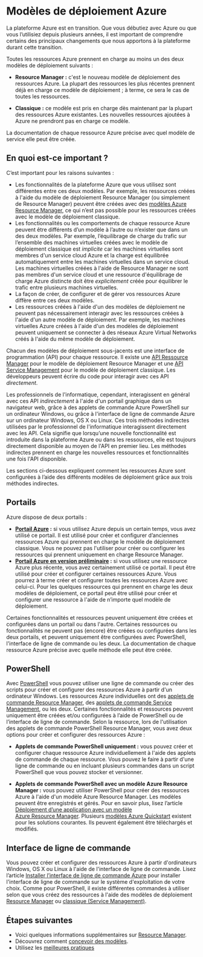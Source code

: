 <properties
   pageTitle="Modes de déploiement Resource Manager et Service Management (classique) | Azure"
   description="Découvrez les différences entre les modèles de déploiement classique et Resource Manager."
   services="virtual-network"
   documentationCenter=""
   authors="telmosampaio"
   manager="carolz"
   editor=""
   tags="azure-resource-manager,azure-service-management"/>

<tags
   ms.service="virtual-network"
   ms.devlang="na"
   ms.topic="article"
   ms.tgt_pltfrm="na"
   ms.workload="infrastructure-services"
   ms.date="12/07/2015"
   ms.author="telmos"/>

# Modèles de déploiement Azure

La plateforme Azure est en transition. Que vous débutiez avec Azure ou que vous l’utilisiez depuis plusieurs années, il est important de comprendre certains des principaux changements que nous apportons à la plateforme durant cette transition.

Toutes les ressources Azure prennent en charge au moins un des deux modèles de déploiement suivants :

- **Resource Manager :** c'est le nouveau modèle de déploiement des ressources Azure. La plupart des ressources les plus récentes prennent déjà en charge ce modèle de déploiement ; à terme, ce sera le cas de toutes les ressources.   
 
- **Classique :** ce modèle est pris en charge dès maintenant par la plupart des ressources Azure existantes. Les nouvelles ressources ajoutées à Azure ne prendront pas en charge ce modèle.

La documentation de chaque ressource Azure précise avec quel modèle de service elle peut être créée.

## En quoi est-ce important ? 

C’est important pour les raisons suivantes :

- Les fonctionnalités de la plateforme Azure que vous utilisez sont différentes entre ces deux modèles. Par exemple, les ressources créées à l'aide du modèle de déploiement Resource Manager (ou simplement de Resource Manager) peuvent être créées avec des [modèles Azure Resource Manager](resource-group-overview.md/#template-deployment), ce qui n’est pas possible pour les ressources créées avec le modèle de déploiement classique.
- Les fonctionnalités ou les comportements de chaque ressource Azure peuvent être différents d’un modèle à l’autre ou n’exister que dans un des deux modèles. Par exemple, l’équilibrage de charge du trafic sur l’ensemble des machines virtuelles créées avec le modèle de déploiement classique est *implicite* car les machines virtuelles sont membres d'un service cloud Azure et la charge est équilibrée automatiquement entre les machines virtuelles dans un service cloud. Les machines virtuelles créées à l'aide de Resource Manager ne sont pas membres d'un service cloud et une ressource d'équilibrage de charge Azure distincte doit être *explicitement* créée pour équilibrer le trafic entre plusieurs machines virtuelles.  
- La façon de créer, de configurer et de gérer vos ressources Azure diffère entre ces deux modèles.
- Les ressources créées à l'aide d'un des modèles de déploiement ne peuvent pas nécessairement interagir avec les ressources créées à l'aide d'un autre modèle de déploiement. Par exemple, les machines virtuelles Azure créées à l'aide d'un des modèles de déploiement peuvent uniquement se connecter à des réseaux Azure Virtual Networks créés à l'aide du même modèle de déploiement.    

Chacun des modèles de déploiement sous-jacents est une interface de programmation (API) pour chaque ressource. Il existe une [API Ressource Manager](https://msdn.microsoft.com/library/azure/dn948464.aspx) pour le modèle de déploiement Resource Manager et une [API Service Management](https://msdn.microsoft.com/library/azure/ee460799.aspx) pour le modèle de déploiement classique. Les développeurs peuvent écrire du code pour interagir avec ces API *directement*.

Les professionnels de l'informatique, cependant, interagissent en général avec ces API *indirectement* à l'aide d'un portail graphique dans un navigateur web, grâce à des applets de commande Azure PowerShell sur un ordinateur Windows, ou grâce à l'interface de ligne de commande Azure sur un ordinateur Windows, OS X ou Linux. Ces trois méthodes indirectes utilisées par le professionnel de l'informatique interagissent directement avec les API. Cela signifie que lorsqu’une nouvelle fonctionnalité est introduite dans la plateforme Azure ou dans les ressources, elle est toujours directement disponible au moyen de l'API en premier lieu. Les méthodes indirectes prennent en charge les nouvelles ressources et fonctionnalités une fois l'API disponible.

Les sections ci-dessous expliquent comment les ressources Azure sont configurées à l’aide des différents modèles de déploiement grâce aux trois méthodes indirectes.

## Portails
Azure dispose de deux portails :

- **[Portail Azure](https://manage.windowsazure.com) :** si vous utilisez Azure depuis un certain temps, vous avez utilisé ce portail. Il est utilisé pour créer et configurer d’anciennes ressources Azure qui prennent en charge le modèle de déploiement classique. Vous ne pouvez pas l'utiliser pour créer ou configurer les ressources qui prennent uniquement en charge Resource Manager. 
- **[Portail Azure en version préliminaire](https://azure.microsoft.com/overview/preview-portal/) :** si vous utilisez une ressource Azure plus récente, vous avez certainement utilisé ce portail. Il peut être utilisé pour créer et configurer certaines ressources Azure. Vous pourrez à terme créer et configurer toutes les ressources Azure avec celui-ci. Pour les quelques ressources qui prennent en charge les deux modèles de déploiement, ce portail peut être utilisé pour créer et configurer une ressource à l'aide de n’importe quel modèle de déploiement. 

Certaines fonctionnalités et ressources peuvent uniquement être créées et configurées dans un portail ou dans l'autre. Certaines ressources ou fonctionnalités ne peuvent pas (encore) être créées ou configurées dans les deux portails, et peuvent uniquement être configurées avec PowerShell, l'interface de ligne de commande ou les deux. La documentation de chaque ressource Azure précise avec quelle méthode elle peut être créée.

## PowerShell
Avec [PowerShell](powershell-install-configure.md) vous pouvez utiliser une ligne de commande ou créer des scripts pour créer et configurer des ressources Azure à partir d'un ordinateur Windows. Les ressources Azure individuelles ont des [applets de commande Resource Manager](https://msdn.microsoft.com/library/azure/mt125356.aspx), des [applets de commande Service Management](https://msdn.microsoft.com/library/azure/dn708504.aspx), ou les deux. Certaines fonctionnalités et ressources peuvent uniquement être créées et/ou configurées à l’aide de PowerShell ou de l’interface de ligne de commande. Selon la ressource, lors de l'utilisation des applets de commande PowerShell Resource Manager, vous avez deux options pour créer et configurer des ressources Azure :

- **Applets de commande PowerShell uniquement :** vous pouvez créer et configurer chaque ressource Azure individuellement à l'aide des applets de commande de chaque ressource. Vous pouvez le faire à partir d'une ligne de commande ou en incluant plusieurs commandes dans un script PowerShell que vous pouvez stocker et versionner.

- **Applets de commande PowerShell avec un modèle Azure Resource Manager :** vous pouvez utiliser PowerShell pour créer des ressources Azure à l'aide d'un modèle Azure Resource Manager. Les modèles peuvent être enregistrés et gérés. Pour en savoir plus, lisez l’article [Déploiement d’une application avec un modèle Azure Resource Manager](resource-group-template-deploy.md). Plusieurs [modèles Azure Quickstart](https://azure.microsoft.com/documentation/templates/) existent pour les solutions courantes. Ils peuvent également être téléchargés et modifiés.

## Interface de ligne de commande
Vous pouvez créer et configurer des ressources Azure à partir d'ordinateurs Windows, OS X ou Linux à l'aide de l'interface de ligne de commande. Lisez l’article [Installer l’interface de ligne de commande Azure](xplat-cli-install.md) pour installer l'interface de ligne de commande sur le système d'exploitation de votre choix. Comme pour PowerShell, il existe différentes commandes à utiliser selon que vous créez des ressources à l'aide des modèles de déploiement [Resource Manager](xplat-cli-azure-resource-manager.md) ou [classique (Service Management)](virtual-machines-command-line-tools.md).

## Étapes suivantes

- Voici quelques informations supplémentaires sur [Resource Manager](/resource-group-overview.md).
- Découvrez comment [concevoir des modèles](/best-practices-resource-manager-design-templates.md).
- Utilisez les [meilleures pratiques](/best-practices-resource-manager-examples.md)

<!---HONumber=AcomDC_0128_2016-->
